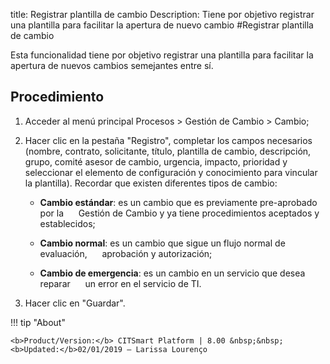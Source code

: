 title: Registrar plantilla de cambio
Description: Tiene por objetivo registrar una plantilla para facilitar la apertura de nuevo cambio
#Registrar plantilla de cambio

Esta funcionalidad tiene por objetivo registrar una plantilla para facilitar la apertura de nuevos cambios semejantes entre sí.

Procedimiento
------------

1.  Acceder al menú principal Procesos \>
    Gestión de Cambio \> Cambio;

2.  Hacer clic en la pestaña "Registro", completar los campos necesarios (nombre, contrato,
    solicitante, título, plantilla de cambio, descripción, grupo, comité asesor de cambio,
    urgencia, impacto, prioridad y seleccionar el elemento de configuración y conocimiento
    para vincular la plantilla). Recordar que existen diferentes tipos de cambio:

    -   **Cambio estándar**: es un cambio que es previamente pre-aprobado por la
     Gestión de Cambio y ya tiene procedimientos aceptados y establecidos;

    -   **Cambio normal**: es un cambio que sigue un flujo normal de evaluación,
     aprobación y autorización;

    -   **Cambio de emergencia**: es un cambio en un servicio que desea reparar
     un error en el servicio de TI.

5.  Hacer clic en "Guardar".

!!! tip "About"

    <b>Product/Version:</b> CITSmart Platform | 8.00 &nbsp;&nbsp;
    <b>Updated:</b>02/01/2019 – Larissa Lourenço
